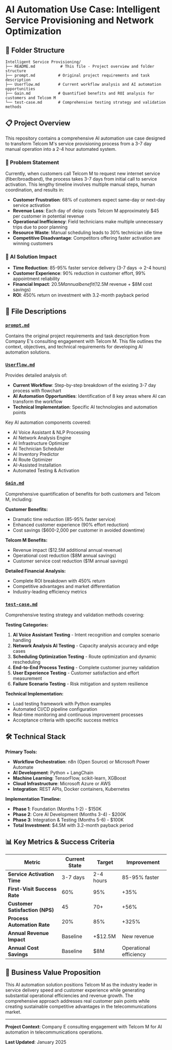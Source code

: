 # AI Automation Use Case: Intelligent Service Provisioning and Network Optimization

## 📁 Folder Structure

```
Intelligent Service Provisioning/
├── README.md           # This file - Project overview and folder structure
├── prompt.md          # Original project requirements and task description
├── Userflow.md        # Current workflow analysis and AI automation opportunities
├── Gain.md            # Quantified benefits and ROI analysis for customers and Telcom M
└── test-case.md       # Comprehensive testing strategy and validation methods
```

## 📋 Project Overview

This repository contains a comprehensive AI automation use case designed to transform Telcom M's service provisioning process from a 3-7 day manual operation into a 2-4 hour automated system.

### 🎯 Problem Statement

Currently, when customers call Telcom M to request new internet service (fiber/broadband), the process takes 3-7 days from initial call to service activation. This lengthy timeline involves multiple manual steps, human coordination, and results in:

- **Customer Frustration**: 68% of customers expect same-day or next-day service activation
- **Revenue Loss**: Each day of delay costs Telcom M approximately $45 per customer in potential revenue
- **Operational Inefficiency**: Field technicians make multiple unnecessary trips due to poor planning
- **Resource Waste**: Manual scheduling leads to 30% technician idle time
- **Competitive Disadvantage**: Competitors offering faster activation are winning customers

### 🚀 AI Solution Impact

- **Time Reduction**: 85-95% faster service delivery (3-7 days → 2-4 hours)
- **Customer Experience**: 90% reduction in customer effort, 99% appointment reliability
- **Financial Impact**: $20.5M annual benefit ($12.5M revenue + $8M cost savings)
- **ROI**: 450% return on investment with 3.2-month payback period

## 📄 File Descriptions

### [`prompt.md`](prompt.md)
Contains the original project requirements and task description from Company E's consulting engagement with Telcom M. This file outlines the context, objectives, and technical requirements for developing AI automation solutions.

### [`Userflow.md`](Userflow.md)
Provides detailed analysis of:
- **Current Workflow**: Step-by-step breakdown of the existing 3-7 day process with flowchart
- **AI Automation Opportunities**: Identification of 8 key areas where AI can transform the workflow
- **Technical Implementation**: Specific AI technologies and automation points

Key AI automation components covered:
- AI Voice Assistant & NLP Processing
- AI Network Analysis Engine
- AI Infrastructure Optimizer
- AI Technician Scheduler
- AI Inventory Predictor
- AI Route Optimizer
- AI-Assisted Installation
- Automated Testing & Activation

### [`Gain.md`](Gain.md)
Comprehensive quantification of benefits for both customers and Telcom M, including:

**Customer Benefits:**
- Dramatic time reduction (85-95% faster service)
- Enhanced customer experience (90% effort reduction)
- Cost savings ($600-2,000 per customer in avoided downtime)

**Telcom M Benefits:**
- Revenue impact ($12.5M additional annual revenue)
- Operational cost reduction ($8M annual savings)
- Customer service cost reduction ($1M annual savings)

**Detailed Financial Analysis:**
- Complete ROI breakdown with 450% return
- Competitive advantages and market differentiation
- Industry-leading efficiency metrics

### [`test-case.md`](test-case.md)
Comprehensive testing strategy and validation methods covering:

**Testing Categories:**
1. **AI Voice Assistant Testing** - Intent recognition and complex scenario handling
2. **Network Analysis AI Testing** - Capacity analysis accuracy and edge cases
3. **Scheduling Optimization Testing** - Route optimization and dynamic rescheduling
4. **End-to-End Process Testing** - Complete customer journey validation
5. **User Experience Testing** - Customer satisfaction and effort measurement
6. **Failure Scenario Testing** - Risk mitigation and system resilience

**Technical Implementation:**
- Load testing framework with Python examples
- Automated CI/CD pipeline configuration
- Real-time monitoring and continuous improvement processes
- Acceptance criteria with specific success metrics

## 🛠️ Technical Stack

**Primary Tools:**
- **Workflow Orchestration**: n8n (Open Source) or Microsoft Power Automate
- **AI Development**: Python + LangChain
- **Machine Learning**: TensorFlow, scikit-learn, XGBoost
- **Cloud Infrastructure**: Microsoft Azure or AWS
- **Integration**: REST APIs, Docker containers, Kubernetes

**Implementation Timeline:**
- **Phase 1**: Foundation (Months 1-2) - $150K
- **Phase 2**: Core AI Development (Months 3-4) - $200K
- **Phase 3**: Integration & Testing (Months 5-6) - $100K
- **Total Investment**: $4.5M with 3.2-month payback period

## 📊 Key Metrics & Success Criteria

| Metric | Current State | Target | Improvement |
|--------|---------------|---------|-------------|
| **Service Activation Time** | 3-7 days | 2-4 hours | 85-95% faster |
| **First-Visit Success Rate** | 60% | 95% | +35% |
| **Customer Satisfaction (NPS)** | 45 | 70+ | +56% |
| **Process Automation Rate** | 20% | 85% | +325% |
| **Annual Revenue Impact** | Baseline | +$12.5M | New revenue |
| **Annual Cost Savings** | Baseline | $8M | Operational efficiency |

## 🎯 Business Value Proposition

This AI automation solution positions Telcom M as the industry leader in service delivery speed and customer experience while generating substantial operational efficiencies and revenue growth. The comprehensive approach addresses real customer pain points while creating sustainable competitive advantages in the telecommunications market.

---

**Project Context**: Company E consulting engagement with Telcom M for AI automation in telecommunications operations.

**Last Updated**: January 2025